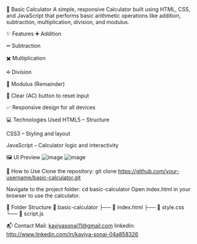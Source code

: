 🔢 Basic Calculator
A simple, responsive Calculator built using HTML, CSS, and JavaScript that performs basic arithmetic operations like addition, subtraction, multiplication, division, and modulus.

✨ Features
➕ Addition

➖ Subtraction

✖️ Multiplication

➗ Division

🧮 Modulus (Remainder)

🧼 Clear (AC) button to reset input

✅ Responsive design for all devices

💻 Technologies Used
HTML5 – Structure

CSS3 – Styling and layout

JavaScript – Calculator logic and interactivity

🖼️ UI Preview
![image](https://github.com/user-attachments/assets/5cdf027c-76dc-4d0a-b545-de4c36961524)
![image](https://github.com/user-attachments/assets/9431a578-0854-4e31-8b25-52fa36e053b3)

🚀 How to Use
Clone the repository:
git clone https://github.com/your-username/basic-calculator.git

Navigate to the project folder:
cd basic-calculator
Open index.html in your browser to use the calculator.

📁 Folder Structure
📁 basic-calculator
├── 📄 index.html
├── 📄 style.css
└── 📄 script.js

📬 Contact
Mail: kaviyasonai11@gmail.com
linkedin: http://www.linkedin.com/in/kaviya-sonai-04a858326




